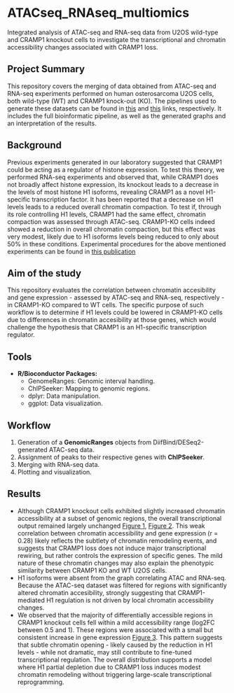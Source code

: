 # ATACseq_RNAseq_multiomics
Integrated analysis of ATAC-seq and RNA-seq data from U2OS wild-type and CRAMP1 knockout cells to investigate the transcriptional and chromatin accessibility changes associated with CRAMP1 loss.
## Project Summary
This repository covers the merging of data obtained from ATAC-seq and RNA-seq experiments performed on human osterosarcoma U2OS cells, both wild-type (WT) and CRAMP1 knock-out (KO). The pipelines used to generate these datasets can be found in [this](https://github.com/ignadv1986/ATAC-Seq-analysis-with-DiffBind-DESeq2) and [this](https://github.com/ignadv1986/RNA-Seq-Analysis-with-DESeq2-Bioconductor) links, respectively. It includes the full bioinformatic pipeline, as well as the generated graphs and an interpretation of the results.
## Background
Previous experiments generated in our laboratory suggested that CRAMP1 could be acting as a regulator of histone expression. To test this theory, we performed RNA-seq experiments and observed that, while CRAMP1 does not broadly affect histone expression, its knockout leads to a decrease in the levels of most histone H1 isoforms, revealing CRAMP1 as a novel H1-specific transcription factor.
It has been reported that a decrease on H1 levels leads to a reduced overall chromatin compaction. To test if, through its role controlling H1 levels, CRAMP1 had the same effect, chromatin compaction was assessed through ATAC-seq. CRAMP1-KO cells indeed showed a reduction in overall chromatin compaction, but this effect was very modest, likely due to H1 isoforms levels being reduced to only about 50% in these conditions.
Experimental procedures for the above mentioned experiments can be found in [this publication](https://www.sciencedirect.com/science/article/pii/S1097276525003090?via%3Dihub#sec8)
## Aim of the study
This repository evaluates the correlation between chromatin accesibility and gene expression - assessed by ATAC-seq and RNA-seq, respectively - in CRAMP1-KO compared to WT cells.
The specific purpose of such workflow is to determine if H1 levels could be lowered in CRAMP1-KO cells due to differences in chromatin accesibility at those genes, which would challenge the hypothesis that CRAMP1 is an H1-specific transcription regulator.
## Tools
- **R/Bioconductor Packages:**
  - GenomeRanges: Genomic interval handling.
  - ChIPSeeker: Mapping to genomic regions.
  - dplyr: Data manipulation.
  - ggplot: Data visualization.
## Workflow
1) Generation of a **GenomicRanges** objects from DiifBind/DESeq2-generated ATAC-seq data.
2) Assignment of peaks to their respective genes with **ChIPSeeker**.
3) Merging with RNA-seq data.
4) Plotting and visualization.
## Results
- Although CRAMP1 knockout cells exhibited slightly increased chromatin accessibility at a subset of genomic regions, the overall transcriptional output remained largely unchanged [Figure 1](./graphs/ATAC_vs_RNA-seq_FC.pdf), [Figure 2](./graphs/Average_RNA_change_per_ATAC_accesibility_bin.pdf). This weak correlation between chromatin accessibility and gene expression (r = 0.28) likely reflects the subtlety of chromatin remodeling events, and suggests that CRAMP1 loss does not induce major transcriptional rewiring, but rather controls the expression of specific genes. The mild nature of these chromatin changes may also explain the phenotypic similarity between CRAMP1 KO and WT U2OS cells.
- H1 isoforms were absent from the graph correlating ATAC and RNA-seq. Because the ATAC-seq dataset was filtered for regions with significantly altered chromatin accesibility, strongly suggesting that CRAMP1-mediated H1 regulation is not driven by local chromatin accessibility changes.
- We observed that the majority of differentially accessible regions in CRAMP1 knockout cells fell within a mild accessibility range (log2FC between 0.5 and 1). These regions were associated with a small but consistent increase in gene expression [Figure 3](./graphs/ATAC_vs_RNA-Seq_peak_count.pdf). This pattern suggests that subtle chromatin opening - likely caused by the reduction in H1 levels - while not dramatic, may still contribute to fine-tuned transcriptional regulation. The overall distribution supports a model where H1 partial depletion due to CRAMP1 loss induces modest chromatin remodeling without triggering large-scale transcriptional reprogramming.
